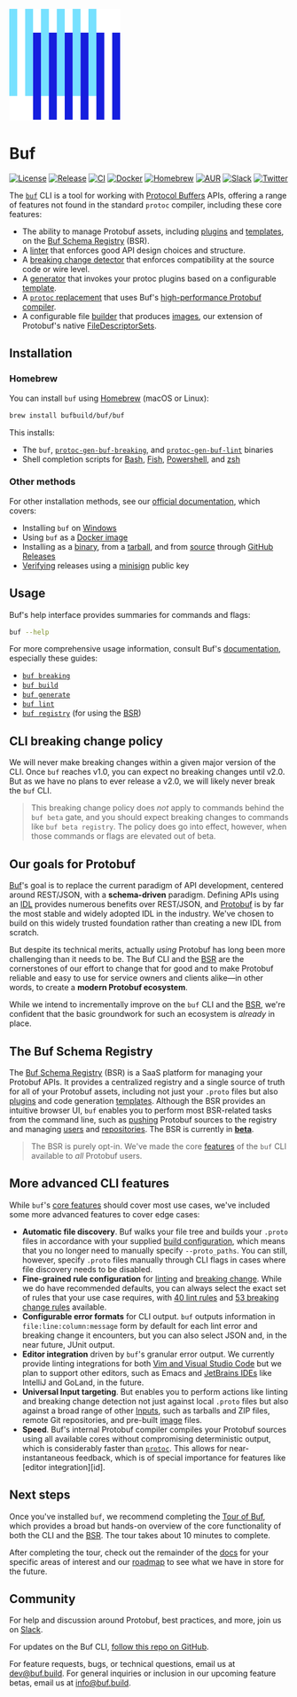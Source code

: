 ![The Buf logo](./.github/buf-logo.svg)

# Buf

[![License](https://img.shields.io/github/license/bufbuild/buf?color=blue)][badges.license]
[![Release](https://img.shields.io/github/v/release/bufbuild/buf?include_prereleases)][badges.release]
[![CI](https://github.com/bufbuild/buf/workflows/ci/badge.svg)][badges.ci]
[![Docker](https://img.shields.io/docker/pulls/bufbuild/buf)][badges.docker]
[![Homebrew](https://img.shields.io/badge/homebrew-v1.2.0-blue)][badges.homebrew]
[![AUR](https://img.shields.io/aur/version/buf)][badges.aur]
[![Slack](https://img.shields.io/badge/slack-buf-%23e01563)][badges.slack]
[![Twitter](https://img.shields.io/twitter/follow/bufbuild?style=social)][badges.twitter]

The [`buf`][buf] CLI is a tool for working with [Protocol Buffers][protobuf] APIs, offering a range of features not found in the standard `protoc` compiler, including these core features:

<a id="features"></a>

- The ability to manage Protobuf assets, including [plugins] and [templates], on the [Buf Schema Registry][bsr] (BSR).
- A [linter][lint.usage] that enforces good API design choices and structure.
- A [breaking change detector][breaking_usage] that enforces compatibility at the source code or wire level.
- A [generator][generate_usage] that invokes your protoc plugins based on a configurable [template][templates].
- A [`protoc` replacement][protoc] that uses Buf's [high-performance Protobuf compiler][compiler].
- A configurable file [builder][build_usage] that produces [images], our extension of Protobuf's native [FileDescriptorSets][filedescriptorset].

## Installation

### Homebrew

You can install `buf` using [Homebrew][brew] (macOS or Linux):

```sh
brew install bufbuild/buf/buf
```

This installs:

* The `buf`, [`protoc-gen-buf-breaking`][breaking], and [`protoc-gen-buf-lint`][lint] binaries
* Shell completion scripts for [Bash], [Fish], [Powershell], and [zsh]

### Other methods

For other installation methods, see our [official documentation][install], which covers:

* Installing `buf` on [Windows]
* Using `buf` as a [Docker image][docker]
* Installing as a [binary], from a [tarball], and from [source] through [GitHub Releases][releases]
* [Verifying] releases using a [minisign] public key

## Usage

Buf's help interface provides summaries for commands and flags:

```sh
buf --help
```

For more comprehensive usage information, consult Buf's [documentation][docs], especially these guides:

* [`buf breaking`][breaking_usage]
* [`buf build`][build_usage]
* [`buf generate`][generate_usage]
* [`buf lint`][lint.usage]
* [`buf registry`][bsr_usage] (for using the [BSR])

## CLI breaking change policy

We will never make breaking changes within a given major version of the CLI. Once `buf` reaches v1.0, you can expect no breaking changes until v2.0. But as we have no plans to ever release a v2.0, we will likely never break the `buf` CLI.

> This breaking change policy does _not_ apply to commands behind the `buf beta` gate, and you should expect breaking changes to commands like `buf beta registry`. The policy does go into effect, however, when those commands or flags are elevated out of beta.

## Our goals for Protobuf

[Buf]'s goal is to replace the current paradigm of API development, centered around REST/JSON, with a **schema-driven** paradigm. Defining APIs using an [IDL] provides numerous benefits over REST/JSON, and [Protobuf] is by far the most stable and widely adopted IDL in the industry. We've chosen to build on this widely trusted foundation rather than creating a new IDL from scratch.

But despite its technical merits, actually _using_ Protobuf has long been more challenging than it needs to be. The Buf CLI and the [BSR](#the-buf-schema-registry) are the cornerstones of our effort to change that for good and to make Protobuf reliable and easy to use for service owners and clients alike—in other words, to create a **modern Protobuf ecosystem**.

While we intend to incrementally improve on the `buf` CLI and the [BSR](#the-buf-schema-registry), we're confident that the basic groundwork for such an ecosystem is _already_ in place.

## The Buf Schema Registry

The [Buf Schema Registry][bsr] (BSR) is a SaaS platform for managing your Protobuf APIs. It provides a centralized registry and a single source of truth for all of your Protobuf assets, including not just your `.proto` files but also [plugins] and code generation [templates]. Although the BSR provides an intuitive browser UI, `buf` enables you to perform most BSR-related tasks from the command line, such as [pushing] Protobuf sources to the registry and managing [users] and [repositories]. The BSR is currently in [**beta**][bsr_post].

> The BSR is purely opt-in. We've made the core [features] of the `buf` CLI available to _all_ Protobuf users.

## More advanced CLI features

While `buf`'s [core features][features] should cover most use cases, we've included some more advanced features to cover edge cases:

* **Automatic file discovery**. Buf walks your file tree and builds your `.proto` files in accordance with your supplied [build configuration][config.build], which means that you no longer need to manually specify `--proto_paths`. You can still, however, specify `.proto` files manually through CLI flags in cases where file discovery needs to be disabled.
* **Fine-grained rule configuration** for [linting][lint.rules] and [breaking change][breaking.rules]. While we do have recommended defaults, you can always select the exact set of rules that your use case requires, with [40 lint rules][lint.rules] and [53 breaking change rules][breaking.rules] available.
* **Configurable error formats** for CLI output. `buf` outputs information in `file:line:column:message` form by default for each lint error and breaking change it encounters, but you can also select JSON and, in the near future, JUnit output.
* **Editor integration** driven by `buf`'s granular error output. We currently provide linting integrations for both [Vim and Visual Studio Code][ide] but we plan to support other editors, such as Emacs and [JetBrains IDEs][jetbrains] like IntelliJ and GoLand, in the future.
* **Universal Input targeting**. But enables you to perform actions like linting and breaking change detection not just against local `.proto` files but also against a broad range of other [Inputs], such as tarballs and ZIP files, remote Git repositories, and pre-built [image][images] files.
* **Speed**. Buf's internal Protobuf compiler compiles your Protobuf sources using all available cores without compromising deterministic output, which is considerably faster than [`protoc`][protoc]. This allows for near-instantaneous feedback, which is of special importance for features like [editor integration][id].

## Next steps


Once you've installed `buf`, we recommend completing the [Tour of Buf][tour], which provides a broad but hands-on overview of the core functionality of both the CLI and the [BSR]. The tour takes about 10 minutes to complete.

After completing the tour, check out the remainder of the [docs] for your specific areas of interest and our [roadmap] to see what we have in store for the future.

## Community

For help and discussion around Protobuf, best practices, and more, join us on [Slack][badges.slack].

For updates on the Buf CLI, [follow this repo on GitHub][repo].

For feature requests, bugs, or technical questions, email us at [dev@buf.build][email.dev]. For general inquiries or inclusion in our upcoming feature betas, email us at [info@buf.build][email.info].

[badges.aur]: https://aur.archlinux.org/packages/buf
[badges.ci]: https://github.com/bufbuild/buf/actions?workflow=ci
[badges.docker]: https://hub.docker.com/r/bufbuild/buf
[badges.homebrew]: https://github.com/bufbuild/homebrew-buf
[badges.license]: https://github.com/bufbuild/buf/blob/main/LICENSE
[badges.release]: https://github.com/bufbuild/buf/releases
[badges.slack]: https://join.slack.com/t/bufbuild/shared_invite/zt-f5k547ki-VDs_iC4TblNCu7ubhRD17w
[badges.twitter]: https://twitter.com/intent/follow?screen_name=bufbuild
[bash]: https://www.gnu.org/software/bash
[binary]: https://docs.buf.build/installation#binary
[breaking]: https://docs.buf.build/breaking
[breaking.rules]: https://docs.buf.build/breaking/rules
[breaking_usage]: https://docs.buf.build/breaking/usage
[brew]: https://brew.sh
[bsr]: https://docs.buf.build/bsr
[bsr_post]: https://buf.build/blog/announcing-bsr
[bsr_usage]: https://docs.buf.build/bsr/usage
[buf]: https://buf.build
[build_usage]: https://docs.buf.build/build/usage
[compiler]: https://docs.buf.build/build/internal-compiler
[config.build]: https://docs.buf.build/build/usage/#configuration
[contact]: https://docs.buf.build/contact
[docker]: https://docs.buf.build/installation#use-the-docker-image
[docs]: https://docs.buf.build
[email.dev]: mailto:dev@buf.build
[email.info]: mailto:info@buf.build
[filedescriptorset]: https://github.com/protocolbuffers/protobuf/blob/044c766fd4777713fef2d1a9a095e4308d770c68/src/google/protobuf/descriptor.proto#L57
[features]: #features
[fish]: https://fishshell.com
[generate_usage]: https://docs.buf.build/generate/usage
[ide]: https://docs.buf.build/editor-integration
[idl]: https://en.wikipedia.org/wiki/Interface_description_language
[images]: https://docs.buf.build/reference/images
[inputs]: https://docs.buf.build/reference/inputs
[install]: https://docs.buf.build/installation
[jetbrains]: https://docs.buf.build/editor-integration#jetbrains-ides
[lint]: https://docs.buf.build/lint
[lint.rules]: https://docs.buf.build/lint/rules
[lint.usage]: https://docs.buf.build/lint/usage
[minisign]: https://github.com/jedisct1/minisign
[plugins]: https://docs.buf.build/bsr/remote-generation/concepts#plugin
[powershell]: https://docs.microsoft.com/en-us/powershell
[protobuf]: https://developers.google.com/protocol-buffers
[protoc]: https://docs.buf.build/generate/high-performance-protoc-replacement
[pushing]: https://docs.buf.build/bsr/usage#push-a-module
[releases]: https://docs.buf.build/installation#github-releases
[repo]: ./
[repositories]: https://docs.buf.build/bsr/overview#module
[roadmap]: https://docs.buf.build/roadmap
[source]: https://docs.buf.build/installation#from-source
[tarball]: https://docs.buf.build/installation#tarball
[templates]: https://docs.buf.build/bsr/remote-generation/concepts#template
[tour]: https://docs.buf.build/tour/introduction
[users]: https://docs.buf.build/bsr/user-management#organization-roles
[verifying]: https://docs.buf.build/installation#verifying-a-release
[windows]: https://docs.buf.build/installation#windows-support
[zsh]: https://zsh.org

